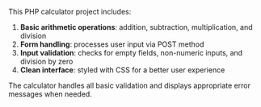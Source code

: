 This PHP calculator project includes:

1. **Basic arithmetic operations**: addition, subtraction, multiplication, and division
2. **Form handling**: processes user input via POST method
3. **Input validation**: checks for empty fields, non-numeric inputs, and division by zero
4. **Clean interface**: styled with CSS for a better user experience

The calculator handles all basic validation and displays appropriate error messages when needed.